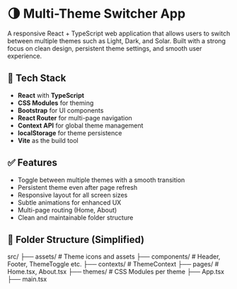 # 🌗 Multi-Theme Switcher App

A responsive React + TypeScript web application that allows users to switch between multiple themes such as Light, Dark, and Solar. Built with a strong focus on clean design, persistent theme settings, and smooth user experience.

## 🔧 Tech Stack
- **React** with **TypeScript**
- **CSS Modules** for theming
- **Bootstrap** for UI components
- **React Router** for multi-page navigation
- **Context API** for global theme management
- **localStorage** for theme persistence
- **Vite** as the build tool

## ✅ Features
- Toggle between multiple themes with a smooth transition
- Persistent theme even after page refresh
- Responsive layout for all screen sizes
- Subtle animations for enhanced UX
- Multi-page routing (Home, About)
- Clean and maintainable folder structure

## 📁 Folder Structure (Simplified)
src/
├── assets/ # Theme icons and assets
├── components/ # Header, Footer, ThemeToggle etc.
├── contexts/ # ThemeContext
├── pages/ # Home.tsx, About.tsx
├── themes/ # CSS Modules per theme
├── App.tsx
├── main.tsx